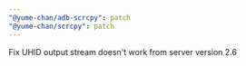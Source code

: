 ```yaml
---
"@yume-chan/adb-scrcpy": patch
"@yume-chan/scrcpy": patch
---
```


Fix UHID output stream doesn't work from server version 2.6
